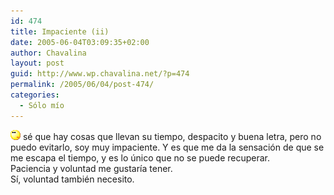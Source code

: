 ```yaml
---
id: 474
title: Impaciente (ii)
date: 2005-06-04T03:09:35+02:00
author: Chavalina
layout: post
guid: http://www.wp.chavalina.net/?p=474
permalink: /2005/06/04/post-474/
categories:
  - Sólo mío
---
```

![emo](/imagenes/emoticonos/pensativo.gif) sé que hay cosas que llevan su tiempo, despacito y buena letra, pero no puedo evitarlo, soy muy impaciente. Y es que me da la sensación de que se me escapa el tiempo, y es lo único que no se puede recuperar.  
Paciencia y voluntad me gustaría tener.  
Sí, voluntad también necesito.